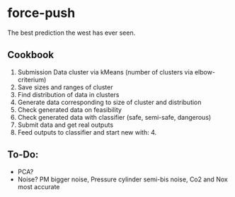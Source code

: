 # force-push
The best prediction the west has ever seen.

## Cookbook
1. Submission Data cluster via kMeans (number of clusters via elbow-criterium)
2. Save sizes and ranges of cluster
3. Find distribution of data in clusters
4. Generate data corresponding to size of cluster and distribution
5. Check generated data on feasibility
6. Check generated data with classifier (safe, semi-safe, dangerous)
7. Submit data and get real outputs
8. Feed outputs to classifier and start new with: 4.

## To-Do:
- PCA?
- Noise? PM bigger noise, Pressure cylinder semi-bis noise, Co2 and Nox most accurate
